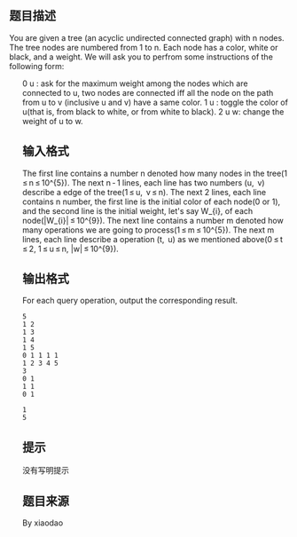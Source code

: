 


## 题目描述
You are given a tree (an acyclic undirected connected graph) with n nodes. The tree nodes are numbered from 1 to n. 
Each node has a color, white or black, and a weight.
We will ask you to perfrom some instructions of the following form:
<ul type="disc">

0 u : ask for the maximum weight among the nodes which are connected to u, two nodes are connected iff all the node on the path from u to v (inclusive u and v) have a same color. 
1 u : toggle the color of u(that is, from black to white, or from white to black). 
2 u w: change the weight of u to w. 
## 输入格式
The first line contains a number n denoted how many nodes in the tree(1 ≤ n ≤ 10^{5}). The next n - 1 lines, each line has two numbers (u,  v) describe a edge of the tree(1 ≤ u,  v ≤ n). 
The next 2 lines, each line contains n number, the first line is the initial color of each node(0 or 1), and the second line is the initial weight, let's say W_{i}, of each node(|W_{i}| ≤ 10^{9}).
The next line contains a number m denoted how many operations we are going to process(1 ≤ m ≤ 10^{5}). The next m lines, each line describe a operation (t,  u) as we mentioned above(0 ≤ t ≤ 2, 1 ≤ u ≤ n, |w| ≤ 10^{9}).
## 输出格式
For each query operation, output the corresponding result.

```input1
5
1 2
1 3
1 4
1 5
0 1 1 1 1
1 2 3 4 5
3
0 1
1 1
0 1

```
```output1
1
5
```

## 提示
没有写明提示
## 题目来源
By xiaodao


